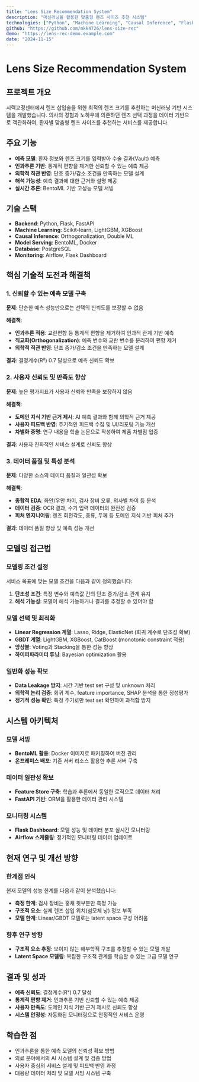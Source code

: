 ```yaml
---
title: "Lens Size Recommendation System"
description: "머신러닝을 활용한 맞춤형 렌즈 사이즈 추천 시스템"
technologies: ["Python", "Machine Learning", "Causal Inference", "Flask", "BentoML"]
github: "https://github.com/mkk4726/lens-size-rec"
demo: "https://lens-rec-demo.example.com"
date: "2024-11-15"
---
```


# Lens Size Recommendation System

## 프로젝트 개요
시력교정센터에서 렌즈 삽입술을 위한 최적의 렌즈 크기를 추천하는 머신러닝 기반 시스템을 개발했습니다. 의사의 경험과 노하우에 의존하던 렌즈 선택 과정을 데이터 기반으로 객관화하여, 환자별 맞춤형 렌즈 사이즈를 추천하는 서비스를 제공합니다.

## 주요 기능
- **예측 모델**: 환자 정보와 렌즈 크기를 입력받아 수술 결과(Vault) 예측
- **인과추론 기반**: 통계적 편향을 제거한 신뢰할 수 있는 예측 제공
- **의학적 직관 반영**: 단조 증가/감소 조건을 만족하는 모델 설계
- **해석 가능성**: 예측 결과에 대한 근거와 설명 제공
- **실시간 추론**: BentoML 기반 고성능 모델 서빙

## 기술 스택
- **Backend**: Python, Flask, FastAPI
- **Machine Learning**: Scikit-learn, LightGBM, XGBoost
- **Causal Inference**: Orthogonalization, Double ML
- **Model Serving**: BentoML, Docker
- **Database**: PostgreSQL
- **Monitoring**: Airflow, Flask Dashboard

## 핵심 기술적 도전과 해결책

### 1. 신뢰할 수 있는 예측 모델 구축
**문제**: 단순한 예측 성능만으로는 선택의 신뢰도를 보장할 수 없음

**해결책**:
- **인과추론 적용**: 교란편향 등 통계적 편향을 제거하여 인과적 관계 기반 예측
- **직교화(Orthogonalization)**: 예측 변수와 교란 변수를 분리하여 편향 제거
- **의학적 직관 반영**: 단조 증가/감소 조건을 만족하는 모델 설계

**결과**: 결정계수(R²) 0.7 달성으로 예측 신뢰도 확보

### 2. 사용자 신뢰도 및 만족도 향상
**문제**: 높은 평가지표가 사용자 신뢰와 만족을 보장하지 않음

**해결책**:
- **도메인 지식 기반 근거 제시**: AI 예측 결과와 함께 의학적 근거 제공
- **사용자 피드백 반영**: 주기적인 피드백 수집 및 UI/리포팅 기능 개선
- **차별화 증명**: 연구 내용을 학술 논문으로 작성하여 제품 차별점 입증

**결과**: 사용자 친화적인 서비스 설계로 신뢰도 향상

### 3. 데이터 품질 및 특성 분석
**문제**: 다양한 소스의 데이터 품질과 일관성 확보

**해결책**:
- **종합적 EDA**: 좌안/우안 차이, 검사 장비 오류, 의사별 차이 등 분석
- **데이터 검증**: OCR 결과, 수기 입력 데이터의 완전성 검증
- **피처 엔지니어링**: 렌즈 회전각도, 종류, 두께 등 도메인 지식 기반 피처 추가

**결과**: 데이터 품질 향상 및 예측 성능 개선

## 모델링 접근법

### 모델링 조건 설정
서비스 목표에 맞는 모델 조건을 다음과 같이 정의했습니다:
1. **단조성 조건**: 특정 변수와 예측값 간의 단조 증가/감소 관계 유지
2. **해석 가능성**: 모델이 해석 가능하거나 결과를 추정할 수 있어야 함

### 모델 선택 및 최적화
- **Linear Regression 계열**: Lasso, Ridge, ElasticNet (회귀 계수로 단조성 확보)
- **GBDT 계열**: LightGBM, XGBoost, CatBoost (monotonic constraint 적용)
- **앙상블**: Voting과 Stacking을 통한 성능 향상
- **하이퍼파라미터 튜닝**: Bayesian optimization 활용

### 일반화 성능 확보
- **Data Leakage 방지**: 시간 기반 test set 구성 및 unknown 처리
- **의학적 논리 검증**: 회귀 계수, feature importance, SHAP 분석을 통한 정성평가
- **정기적 성능 확인**: 특정 주기로만 test set 확인하여 과적합 방지

## 시스템 아키텍처

### 모델 서빙
- **BentoML 활용**: Docker 이미지로 패키징하여 버전 관리
- **온프레미스 배포**: 기존 서버 리소스 활용한 추론 서버 구축

### 데이터 일관성 확보
- **Feature Store 구축**: 학습과 추론에서 동일한 로직으로 데이터 처리
- **FastAPI 기반**: ORM을 활용한 데이터 관리 시스템

### 모니터링 시스템
- **Flask Dashboard**: 모델 성능 및 데이터 분포 실시간 모니터링
- **Airflow 스케줄링**: 정기적인 모니터링 데이터 업데이트

## 현재 연구 및 개선 방향

### 한계점 인식
현재 모델의 성능 한계를 다음과 같이 분석했습니다:
- **측정 한계**: 검사 장비는 홍채 윗부분만 측정 가능
- **구조적 요소**: 실제 렌즈 삽입 위치(섬모체 낭) 정보 부족
- **모델 한계**: Linear/GBDT 모델로는 latent space 구성 어려움

### 향후 연구 방향
- **구조적 요소 추정**: 보이지 않는 해부학적 구조를 추정할 수 있는 모델 개발
- **Latent Space 모델링**: 복잡한 구조적 관계를 학습할 수 있는 고급 모델 연구

## 결과 및 성과
- **예측 신뢰도**: 결정계수(R²) 0.7 달성
- **통계적 편향 제거**: 인과추론 기반 신뢰할 수 있는 예측 제공
- **사용자 만족도**: 도메인 지식 기반 근거 제시로 신뢰도 향상
- **시스템 안정성**: 자동화된 모니터링으로 안정적인 서비스 운영

## 학습한 점
- 인과추론을 통한 예측 모델의 신뢰성 확보 방법
- 의료 분야에서의 AI 시스템 설계 및 검증 방법
- 사용자 중심의 서비스 설계 및 피드백 반영 과정
- 대용량 데이터 처리 및 모델 서빙 시스템 구축
